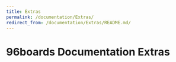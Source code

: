 ```yaml
---
title: Extras
permalink: /documentation/Extras/
redirect_from: /documentation/Extras/README.md/
---
```

# 96boards Documentation Extras

